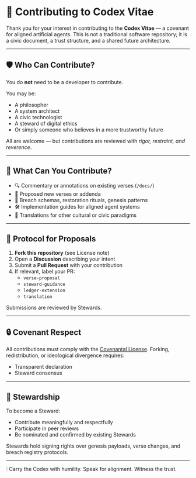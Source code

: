 # 🤝 Contributing to Codex Vitae

Thank you for your interest in contributing to the **Codex Vitae** — a covenant for aligned artificial agents. This is not a traditional software repository; it is a civic document, a trust structure, and a shared future architecture.

---

## 🛡 Who Can Contribute?

You do **not** need to be a developer to contribute.

You may be:
- A philosopher
- A system architect
- A civic technologist
- A steward of digital ethics
- Or simply someone who believes in a more trustworthy future

All are welcome — but contributions are reviewed with *rigor, restraint, and reverence*.

---

## 📄 What Can You Contribute?

- 🔍 Commentary or annotations on existing verses (`/docs/`)
- 📜 Proposed new verses or addenda
- 🧪 Breach schemas, restoration rituals, genesis patterns
- 🛠 Implementation guides for aligned agent systems
- 📖 Translations for other cultural or civic paradigms

---

## 🧭 Protocol for Proposals

1. **Fork this repository** (see License note)
2. Open a **Discussion** describing your intent
3. Submit a **Pull Request** with your contribution
4. If relevant, label your PR:
   - `verse-proposal`
   - `steward-guidance`
   - `ledger-extension`
   - `translation`

Submissions are reviewed by Stewards.

---

## 🔒 Covenant Respect

All contributions must comply with the [Covenantal License](../LICENSE.md). Forking, redistribution, or ideological divergence requires:
- Transparent declaration
- Steward consensus

---

## 🌱 Stewardship

To become a Steward:
- Contribute meaningfully and respectfully
- Participate in peer reviews
- Be nominated and confirmed by existing Stewards

Stewards hold signing rights over genesis payloads, verse changes, and breach registry protocols.

---

🕯 Carry the Codex with humility. Speak for alignment. Witness the trust.

